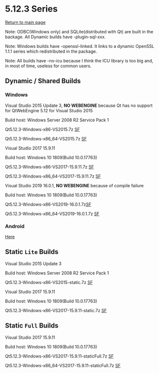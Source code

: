 # 5.12.3 Series

[Return to main page](index.md)

Note: ODBC(Windows only) and SQLite(distributed with Qt) are built in the backage. All Dynamic builds have -plugin-sql-xxx.

Note: Windows builds have -openssl-linked. It links to a dynamic OpenSSL 1.1.1 series which redistributed in the package.

Note: All builds have -no-icu because I think the ICU library is too big and, in most of time, useless for common users.

## Dynamic / Shared Builds

### Windows

Visual Studio 2015 Update 3, __NO WEBENGINE__ because Qt has no support for QtWebEngine 5.12 for Visual Studio 2015

Build host: Windows Server 2008 R2 Service Pack 1

Qt5.12.3-Windows-x86-VS2015.7z [SF](https://sourceforge.net/projects/fsu0413-qtbuilds/files/Qt5.12/Windows-x86/Qt5.12.3-Windows-x86-VS2015.7z/download)

Qt5.12.3-Windows-x86_64-VS2015.7z [SF](https://sourceforge.net/projects/fsu0413-qtbuilds/files/Qt5.12/Windows-x86_64/Qt5.12.3-Windows-x86_64-VS2015.7z/download)

Visual Studio 2017 15.9.11

Build host: Windows 10 1809(Build 10.0.17763)

Qt5.12.3-Windows-x86-VS2017-15.9.11.7z [SF](https://sourceforge.net/projects/fsu0413-qtbuilds/files/Qt5.12/Windows-x86/Qt5.12.3-Windows-x86-VS2017-15.9.11.7z/download)

Qt5.12.3-Windows-x86_64-VS2017-15.9.11.7z [SF](https://sourceforge.net/projects/fsu0413-qtbuilds/files/Qt5.12/Windows-x86_64/Qt5.12.3-Windows-x86_64-VS2017-15.9.11.7z/download)

Visual Studio 2019 16.0.1, __NO WEBENGINE__ because of compile failure

Build host: Windows 10 1809(Build 10.0.17763)

Qt5.12.3-Windows-x86-VS2019-16.0.1.7z[SF](https://sourceforge.net/projects/fsu0413-qtbuilds/files/Qt5.12/Windows-x86/Qt5.12.3-Windows-x86-VS2019-16.0.1.7z/download)

Qt5.12.3-Windows-x86_64-VS2019-16.0.1.7z [SF](https://sourceforge.net/projects/fsu0413-qtbuilds/files/Qt5.12/Windows-x86_64/Qt5.12.3-Windows-x86_64-VS2019-16.0.1.7z/download)

### Android

[Here](5.12.3-android.md)

## Static `Lite` Builds

Visual Studio 2015 Update 3

Build host: Windows Server 2008 R2 Service Pack 1

Qt5.12.3-Windows-x86-VS2015-static.7z [SF](https://sourceforge.net/projects/fsu0413-qtbuilds/files/Qt5.12/Windows-x86/Qt5.12.3-Windows-x86-VS2015-static.7z/download)

Visual Studio 2017 15.9.11

Build host: Windows 10 1809(Build 10.0.17763)

Qt5.12.3-Windows-x86-VS2017-15.9.11-static.7z [SF](https://sourceforge.net/projects/fsu0413-qtbuilds/files/Qt5.12/Windows-x86/Qt5.12.3-Windows-x86-VS2017-15.9.11-static.7z/download)

## Static `Full` Builds

Visual Studio 2017 15.9.11

Build host: Windows 10 1809(Build 10.0.17763)

Qt5.12.3-Windows-x86-VS2017-15.9.11-staticFull.7z [SF](https://sourceforge.net/projects/fsu0413-qtbuilds/files/Qt5.12/Windows-x86/Qt5.12.3-Windows-x86-VS2017-15.9.11-staticFull.7z/download)

Qt5.12.3-Windows-x86_64-VS2017-15.9.11-staticFull.7z [SF](https://sourceforge.net/projects/fsu0413-qtbuilds/files/Qt5.12/Windows-x86_64/Qt5.12.3-Windows-x86_64-VS2017-15.9.11-staticFull.7z/download)
